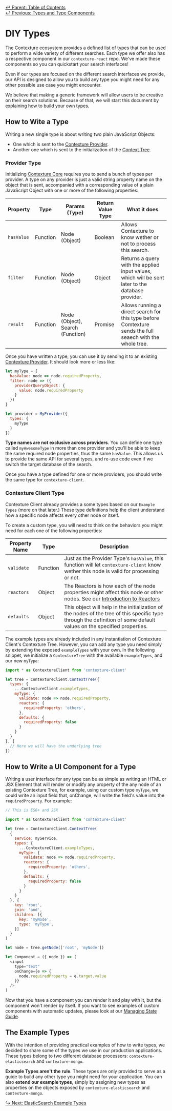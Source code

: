 ﻿[↩  Parent: Table of Contents](../README.md)  
[↩  Previous: Types and Type Components](README.md)

# DIY Types

The Contexture ecosystem provides a defined list of types that can be
used to perform a wide variety of different searches. Each type we
offer also has a respective component in our `contexture-react` repo.
We've made these components so you can quickstart your search interfaces!

Even if our types are focused on the different search interfaces we
provide, our API is designed to allow you to build any type you might
need for any other possible use case you might encounter.

We believe that making a generic framework will allow users to be
creative on their search solutions. Because of that, we will start this
document by explaining how to build your own types.

## How to Wite a Type

Writing a new single type is about writing two plain JavaScript Objects:
- One which is sent to the [Contexture Provider](../querying/available-providers.md).
- Another one which is sent to the initialization of the [Context Tree](../interactive-queries/contexture-client.md#context-tree).

### Provider Type

Initializing [Contexture Core](../querying/contexture-core.md)
requires you to send a bunch of types per provider. A type on any
provider is just a valid string property name on the object that is
sent, accompanied with a corresponding value of a plain JavaScript
Object with one or more of the following properties:

| Property | Type | Params (Type) | Return Value Type | What it does |
| --- | --- | --- | --- | --- |
| `hasValue` | Function | Node (Object) | Boolean | Allows Contexture to know wether or not to process this search. |
| `filter` | Function | Node (Object) | Object | Returns a query with the applied input values, which will be sent later to the database provider. |
| `result` | Function | Node (Object), Search (Function) | Promise | Allows running a direct search for this type before Comtexture sends the full seaech with the whole tree. |

Once you have written a type, you can use it by sending it to an
existing [Contexture Provider](../querying/available-providers.md). It
should look more or less like:

```javascript
let myType = {
  hasValue: node => node.requiredProperty,
  filter: node => ({
    providerQueryObject: {
      value: node.requiredProperty
    }
  })
}

let provider = MyProvider({
  types: {
    myType
  }
})
```

**Type names are not exclusive across providers**. You can define one
type called `myAwesomeType` in more than one provider and you'll be
able to keep the same required node properties, thus the same
`hasValue`. This allows us to provide the same API for several types,
and re-use code even if we switch the target database of the search.

Once you have a type defined for one or more providers, you should
write the same type for `contexture-client`.

### Contexture Client Type

Contexture Client already provides a some types based on our
`Example Types` (more on that later.) These type definitions help
the client understand how a specific node affects every other node or
itself.

To create a custom type, you will need to think on the behaviors you
might need for each one of the following properties:

| Property Name | Type | Description |
| --- | --- | --- |
| `validate` | Function | Just as the Provider Type's `hasValue`, this function will let `contexture-client` know wether this node is valid for processing or not. |
| `reactors` | Object | The Reactors is how each of the node properties might affect this node or other nodes. See our [Introduction to Reactors]() |
| `defaults` | Object | This object will help in the initialization of the nodes of the tree of this specific type through the definition of some default values on the specified properties. |

The example types are already included in any instantiation
of Contexture Client's Contexture Tree. However, you can add any type
you need simply by extending the exposed `exampleTypes` with your own.
In the following snippet, we initialize a `ContextureTree` with the
available `exampleTypes`, and our new `myType`:

```javascript
import * as ContextureClient from 'contexture-client'

let tree = ContextureClient.ContextTree({
  types: {
    ...ContextureClient.exampleTypes,
    myType: {
      validate: node => node.requiredProperty,
      reactors: {
        requiredProperty: 'others',
      },
      defaults: {
        requiredProperty: false
      }
    }
  }
}, {
  // Here we will have the underlying tree
})
```

## How to Write a UI Component for a Type

Writing a user interface for any type can be as simple as writing an
HTML or JSX Element that will render or modify any property of the
any node of an existing Contexture Tree, for example, using our custom
type `myType`, we could write an input field that, onChange, will
write the field's value into the `requiredProperty`. For example:

```javascript
// This is ES6+ and JSX

import * as ContextureClient from 'contexture-client'

let tree = ContextureClient.ContextTree(
  {
    service: myService,
    types: {
      ...ContextureClient.exampleTypes,
      myType: {
        validate: node => node.requiredProperty,
        reactors: {
          requiredProperty: 'others',
        },
        defaults: {
          requiredProperty: false
        }
      }
    }
  }, {
    key: 'root',
    join: 'and',
    children: [{
      key: 'myNode',
      type: 'myType',
    }]
  }
)

let node = tree.getNode(['root', 'myNode'])

let Component = ({ node }) => (
  <input
    type="text"
    onChange={e => {
      node.requiredProperty = e.target.value
    }}
  />
)
```

Now that you have a component you can render it and play with it, but
the component won't render by itself. If you want to see examples of
custom components with automatic updates, please look at our [Managing
State Guide](../managing-state/index.md).

## The Example Types

With the intention of providing practical examples of how to write
types, we decided to share some of the types we use in our production
applications. These types belong to two different database processors:
`contexture-elasticsearch` and `contexture-mongo`.

**Example Types aren't the rule**. These types are only provided to
serve as a guide to build any other type you might need for your
application. You can also **extend our example types**, simply by
assigning new types as properties on the objects exposed by
`contexture-elasticsearch` and `contexture-mongo`.

[↪ Next: ElasticSearch Example Types](elasticsearch-example-types.md)
